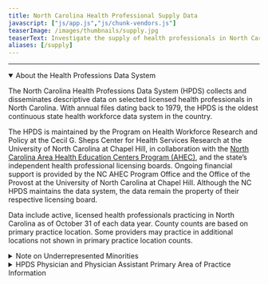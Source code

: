 ```yaml
---
title: North Carolina Health Professional Supply Data
javascript: ["js/app.js","js/chunk-vendors.js"]
teaserImage: /images/thumbnails/supply.jpg
teaserText: Investigate the supply of health professionals in North Carolina. 
aliases: [/supply]
---
```

<div id="app"></div><hr><details open><summary class=summary-header>About the Health Professions Data System</summary><p>The North Carolina Health Professions Data System (HPDS) collects and disseminates descriptive data on selected licensed health professionals in North Carolina. With annual files dating back to 1979, the HPDS is the oldest continuous state health workforce data system in the country.</p><p>The HPDS is maintained by the Program on Health Workforce Research and Policy at the Cecil G. Sheps Center for Health Services Research at the University of North Carolina at Chapel Hill, in collaboration with the <a href=https://www.ncahec.net/ >North Carolina Area Health Education Centers Program (AHEC)</a>, and the state’s independent health professional licensing boards. Ongoing financial support is provided by the NC AHEC Program Office and the Office of the Provost at the University of North Carolina at Chapel Hill. Although the NC HPDS maintains the data system, the data remain the property of their respective licensing board.</p><p>Data include active, licensed health professionals practicing in North Carolina as of October 31 of each data year. County counts are based on primary practice location. Some providers may practice in additional locations not shown in primary practice location counts.</p></details><details><summary class=summary-header>Note on Underrepresented Minorities</summary><p>Underrepresented minorities include health professionals that self-identify as African-American/Black, American Indian or Alaskan Native, and/or Hispanic. Health professionals that self-identify as Asian are not included in this category. Both state <sup>1</sup> and national <sup>2</sup> data have shown that compared to the general population, Asians tend to be more represented in many (although not all) health professions, particularly those requiring a doctoral degree.</p><ol><li>Spero JC. Does North Carolina’s health care workforce reflect the diversity of the state’s population? NC Med J. 2016; 77(2):141-145.</li><li>U.S. Department of Health and Human Services, Health Resources and Services Administration, National Center for Health Workforce Analysis. Sex, Race, and Ethnic Diversity of U.S. Health Occupations (2010-2012), Rockville, Maryland; 2015.</li></ol></details><details><summary class=summary-header>HPDS Physician and Physician Assistant Primary Area of Practice Information</summary><h6><strong>What is a Primary Area of Practice?</strong></h6><p>The NCMB annual licensure/reregistration forms request self-selected primary area of practice, defined as “ <em>What you primarily do as a physician</em>.” The forms note that “Primary area of practice may correspond to an ABMS/AOA certification or a generally recognized area of work, such as ‘hospitalist’ or ‘administrative medicine.’”</p><h6><strong>Why doesn’t the data visualization tool have Primary Area of Practice data prior to 2011?</strong></h6><p>The NCMB began to collect data on physician and PA primary area of practice in 2011. Data on primary area of practice are not available prior to 2011.</p><h6><strong>How are Primary Areas of Practice grouped in the data visualization tool?</strong></h6><p>The HPDS area of practice categories used in the data visualization tool group physicians and PAs <strong>by what they primarily <span style="text-decoration: underline;">do</span>, <em>not</em> by how they trained.</strong> For example, adolescent medicine is categorized as general pediatrics, no matter whether the branch specialty was pediatrics, family medicine, or internal medicine.</p><p>The “Primary Care Physician” and “Generalist Physician” groups include counts of physicians from multiple areas of practice are not exclusive groups. For example, a physician who selects a primary area of practice of “pediatrics” is included in the Primary Care Physician, Generalist Physician, and General Pediatrics groups. General Pediatrics is an exclusive group, meaning that the physician is excluded from all other area of practice groups.</p><details style="margin-left: 1em;"><summary style="font-size: 1.2em;">HPDS Primary Area of Practice Categories</summary><div class=many-details style="margin-left: 1em;"><details><summary>Primary Care Physician (not exclusive category)</summary><ul><li>Adolescent Medicine (FM)</li><li>Adolescent Medicine (IM)</li><li>Adolescent Medicine (Peds)</li><li>Family Medicine</li><li>General Practice</li><li>Internal Medicine</li><li>Internal Medicine-Pediatrics</li><li>Obstetrics/Gynecology</li><li>Pediatrics</li></ul></details><details><summary>Generalist Physician (not exclusive category)</summary><ul><li>Family Medicine</li><li>Adolescent Medicine (FM)</li><li>Adolescent Medicine (IM)</li><li>Adolescent Medicine (Peds)</li><li>General Practice</li><li>Hospitalist</li><li>Internal Medicine</li><li>Internal Medicine-Pediatrics</li><li>Obstetrics/Gynecology</li><li>Osteopathic Manipulative Medicine</li><li>Pediatrics</li><li>Urgent Care Medicine</li><li>Geriatric Medicine (FM)</li><li>Critical Care Medicine (Internal Medicine)</li><li>Internal Medicine – Family Medicine</li><li>Internal Medicine – Geriatrics</li><li>Internal Medicine - Geriatrics</li><li>Medicine-OBGYN</li><li>Integrative Medicine</li><li>Student Health</li></ul></details><details><summary>Administrative Medicine</summary><ul><li>Legal Medicine</li><li>Medical Management</li></ul></details><details><summary>Allergy &amp; Immunology</summary><ul><li>Allergy</li><li>Allergy and Immunology</li><li>Immunology</li><li>Clinical and Laboratory Immunology (Allergy &amp; Immunology)</li><li>Clinical and Laboratory Immunology (Internal Medicine)</li><li>Clinical and Laboratory Immunology (Pediatrics)</li><li>Clinical and Laboratory Dermatological Immunology</li></ul></details><details><summary>Anesthesiology</summary><ul><li>Anesthesiology</li><li>Adult Cardiothoracic Anesthesiology (Anesthesiology)</li><li>Critical Care Medicine - Anesthesiology</li><li>Obstetric Anesthesiology (Anesthesiology)</li><li>Pediatric Anesthesiology (Anesthesiology)</li></ul></details><details><summary>Cardiology</summary><ul><li>Cardiovascular Disease</li><li>Advanced Heart Failure and Transplant Cardiology</li><li>Clinical Cardiac Electrophysiology</li><li>Interventional Cardiology</li><li>Vascular Medicine</li></ul></details><details><summary>Critical Care Medicine, General</summary><ul><li>Critical Care Medicine (Internal Medicine)</li></ul></details><details><summary>Dermatology</summary><ul><li>Dermatology</li><li>Dermatologic Surgery</li><li>MOHS Micrographic Surgery</li><li>Micrographic Surgery</li><li>Internal Medicine - Dermatology</li><li>Procedural Dermatology</li></ul></details><details><summary>Emergency Medicine</summary><ul><li>Emergency Medicine</li><li>Critical Care Medicine (Emergency Medicine)</li><li>Emergency Medical Services</li><li>Emergency Medicine/Family Medicine</li><li>Internal Med/Emergency Med/Critical Care Med</li><li>Internal Medicine - Emergency Medicine</li><li>Medical Toxicology (Emergency Medicine)</li><li>Sports Medicine (Emergency Medicine)</li><li>Undersea and Hyperbaric Medicine (Emergency Medicine)</li></ul></details><details><summary>Endocrinology</summary><ul><li>Endocrinology, Diabetes &amp; Metabolism</li><li>Diabetes</li></ul></details><details><summary>Family Medicine</summary><ul><li>Family Medicine, Family Practice</li><li>General Practice</li><li>Osteopathic Manipulative Medicine</li></ul></details><details><summary>Gastroenterology</summary><ul><li>Gastroenterology</li><li>Hepatology</li><li>Transplant Hepatology (Internal Medicine)</li></ul></details><details><summary>General Surgery</summary><ul><li>General Surgery</li><li>Abdominal Surgery</li></ul></details><details><summary>General Surgery, Specialty</summary><ul><li>Colon and Rectal Surgery</li><li>Proctology</li><li>Surgical Critical Care (Surgery)</li><li>Transplant Surgery</li><li>Trauma Surgery</li></ul></details><details><summary>Geriatrics</summary><ul><li>Geriatric Medicine (FM)</li><li>Internal Medicine - Geriatrics</li></ul></details><details><summary>Hematology/Oncology</summary><ul><li>Hematology/Oncology</li><li>Hematology</li><li>Hematology (Internal Medicine)</li><li>Hematology (Pathology)</li><li>Oncology</li><li>Medical Oncology</li><li>Neoplastic Disease</li></ul></details><details><summary>Hospice and Palliative Medicine</summary><ul><li>Hospice and Palliative Medicine</li><li>Hospice &amp; Palliative Care (OBGYN)</li><li>Hospice &amp; Palliative Medicine (Anesthesiology)</li><li>Hospice &amp; Palliative Medicine (Emergency Medicine)</li><li>Hospice &amp; Palliative Medicine (Family Medicine)</li><li>Hospice &amp; Palliative Medicine (Physical Medicine &amp; Rehabilitation)</li><li>Hospice &amp; Palliative Medicine (Psychiatry &amp; Neurology)</li><li>Hospice &amp; Palliative Medicine (Radiology)</li><li>Hospice &amp; Palliative Medicine (Surgery)</li><li>Hospice and Palliative Medicine (Internal Medicine)</li><li>Palliative Medicine</li></ul></details><details><summary>Hospitalist</summary><ul><li>Hospitalist</li></ul></details><details><summary>Infectious Disease</summary><ul><li>Infectious Disease</li></ul></details><details><summary>Internal Medicine, General</summary><ul><li>Internal Medicine</li><li>Internal Medicine – Family Medicine</li></ul></details><details><summary>Nephrology</summary><ul><li>Nephrology</li></ul></details><details><summary>Neurological Surgery</summary><ul><li>Neurological Surgery</li><li>Endovascular Surgical Neuroradiology (Neurological Surgery)</li><li>Endovascular Surgical Neuroradiology (Neurology)</li><li>Endovascular Surgical Neuroradiology (Radiology)</li><li>Spinal Cord Injury Medicine</li><li>Neurological Critical Care</li></ul></details><details><summary>Neurology</summary><ul><li>Neurology</li><li>Brain Injury Medicine (Neurology)</li><li>Brain Injury Medicine (Physical Medicine &amp; Rehabilitation)</li><li>Clinical Neurophysiology</li><li>Epilepsy</li><li>Internal Medicine - Neurology</li><li>Movement Disorders</li><li>Neurodevelopmental Disabilities (Psychiatry &amp; Neurology)</li><li>Neurology (Physical Medicine and Rehabilitation)</li><li>Neurology/Nuclear Medicine</li><li>Neurology/Physical Medicine &amp; Rehabilitation</li><li>Neuromuscular Medicine (Neurology)</li><li>Neuromuscular Medicine (Physical Medicine &amp; Rehabilitation)</li><li>Spinal Cord Injury/ Physical Medicine and Rehab</li><li>Electrodiagnostics</li><li>Neuropathology</li><li>Neuropsychiatry</li><li>Psychiatry - Neurology</li><li>Vascular Neurology</li></ul></details><details><summary>Obstetrics &amp; Gynecology, General</summary><ul><li>Obstetrics and Gynecology</li><li>Gynecology</li><li>Obstetrics</li><li>Medicine-OBGYN</li></ul></details><details><summary>Obstetrics &amp; Gynecology, Specialty</summary><ul><li>Critical Care Medicine (OBGYN)</li><li>Female Pelvic Medicine &amp; Reconstructive Surgery (OBGYN)*</li><li>Female Pelvic Medicine &amp; Reconstructive Surgery (Urology)*</li><li>Gynecological Oncology</li><li>Maternal and Fetal Medicine</li><li>Reproductive Endocrinology and Infertility</li></ul></details><details><summary>Ophthalmology</summary><ul><li>Ophthalmology</li></ul></details><details><summary>Oral and Maxillofacial Surgery</summary><ul><li>Oral and Maxillofacial Surgery</li></ul></details><details><summary>Orthopedic Surgery</summary><ul><li>Orthopedic Surgery</li><li>Adult Reconstructive Orthopedics</li><li>Foot and Ankle Orthopedics</li><li>Musculoskeletal Oncology</li><li>Orthopedic Trauma</li><li>Orthopedic Surgery Of The Spine</li><li>Sports Medicine (Orthopedic Surgery)</li></ul></details><details><summary>Other Specialty</summary><ul><li>Other Specialty</li><li>Bariatric Medicine</li><li>Clinical Pharmacology</li><li>Global Health</li><li>Integrative Medicine</li><li>Pharmaceutical Medicine</li><li>Student Health</li></ul></details><details><summary>Otolaryngology</summary><ul><li>Otolaryngology</li><li>Head and Neck Surgery</li><li>Neurotology (Otolaryngology)</li><li>Otoneurotology</li><li>Otology</li><li>Otorhinolaryngology</li><li>Rhinology</li><li>Laryngology</li><li>Bronchoesophagology</li><li>Plastic Surgery Within The Head &amp; Neck (Otolaryngology)</li></ul></details><details><summary>Pain Medicine</summary><ul><li>Pain Medicine</li><li>Pain Management</li><li>Pain Medicine (Anesthesiology)</li><li>Pain Medicine (Neurology)</li><li>Pain Medicine (Physical Medicine &amp; Rehabilitation)</li><li>Pain Medicine (Psychiatry)</li></ul></details><details><summary>Pathology</summary><ul><li>Anatomic/Clinical Pathology</li><li>Anatomic Pathology</li><li>Laboratory Medicine</li><li>Blood Banking/Transfusion Medicine</li><li>Chemical Pathology</li><li>Clinical Biochemical Genetics</li><li>Clinical Cytogenetics</li><li>Clinical Genetics</li><li>Clinical Informatics (Pathology)</li><li>Clinical Molecular Genetics</li><li>Clinical Pathology</li><li>Cytopathology</li><li>Dermatopathology (Pathology)</li><li>Forensic Pathology</li><li>Internal Medicine-Medical Genetics</li><li>Medical Biochemical Genetics</li><li>Medical Genetics</li><li>Medical Microbiology</li><li>Molecular Genetic Pathology (Medical Genetics)</li><li>Molecular Genetic Pathology (Pathology)</li><li>Pediatric Pathology</li><li>Phlebology</li><li>Radioisotopic Pathology</li><li>Selective Pathology</li></ul></details><details><summary>Pediatric Non-Surgical Specialties</summary><ul><li>Child Abuse Pediatrics</li><li>Child Neurology</li><li>Developmental-Behavioral Pediatrics</li><li>Hospice &amp; Palliative Medicine (Pediatrics)</li><li>Neonatal-Perinatal Medicine</li><li>Neurodevelopmental Disabilities (Pediatrics)</li><li>Pediatric Allergy</li><li>Pediatric Cardiology</li><li>Pediatric Critical Care Medicine</li><li>Pediatric Dermatology</li><li>Pediatric Emergency Medicine (Emergency Medicine)</li><li>Pediatric Emergency Medicine (Pediatrics)</li><li>Pediatric Endocrinology</li><li>Pediatric Gastroenterology</li><li>Pediatric Hematology-Oncology</li><li>Pediatric Infectious Diseases</li><li>Pediatric Medical Toxicology</li><li>Pediatric Nephrology</li><li>Pediatric Pulmonology</li><li>Pediatric Rehabilitation Medicine</li><li>Pediatric Rheumatology</li><li>Pediatrics – Sports Medicine</li><li>Pediatric Transplant Hepatology</li><li>Pediatrics - Medical Genetics</li><li>Pediatrics/ Physical Medicine and Rehabilitation</li><li>Pediatrics/Dermatology</li><li>Pediatrics/Emergency Medicine</li><li>Sleep Medicine (Pediatrics)</li></ul></details><details><summary>Pediatric Surgical Specialties</summary><ul><li>Pediatric Cardiothoracic Surgery</li><li>Pediatric Neurological Surgery</li><li>Pediatric Ophthalmology</li><li>Pediatric Orthopedics</li><li>Pediatric Otolaryngology</li><li>Pediatric Surgery</li><li>Pediatric Urology</li></ul></details><details><summary>Pediatrics, General</summary><ul><li>Pediatrics</li><li>Adolescent Medicine (FM)</li><li>Adolescent Medicine (IM)</li><li>Adolescent Medicine (Peds)</li></ul></details><details><summary>Physical Medicine &amp; Rehabilitation</summary><ul><li>Physical Medicine &amp; Rehabilitation</li><li>Physiatry</li><li>Internal Medicine - Physical Medicine And Rehabilitation</li><li>Sports Medicine (Physical Medicine &amp; Rehabilitation)</li></ul></details><details><summary>Plastic Surgery</summary><ul><li>Plastic Surgery</li><li>Cosmetic Surgery</li><li>Craniofacial Surgery</li><li>Facial Plastic Surgery</li><li>Hand Surgery</li><li>Hand Surgery (Orthopedics)</li><li>Hand Surgery (Surgery)</li><li>Hand Surgery (Plastic Surgery)</li><li>Ophthalmic Plastic And Reconstructive Surgery</li><li>Plastic Surgery - Integrated</li><li>Plastic Surgery Within The Head &amp; Neck</li><li>Plastic Surgery Within The Head &amp; Neck (Otolaryngology)</li><li>Plastic Surgery Within The Head &amp; Neck (Plastic Surgery)</li></ul></details><details><summary>Preventive Medicine</summary><ul><li>General Preventive Medicine</li><li>Aerospace Medicine</li><li>Clinical Informatics (Preventive Medicine)</li><li>Epidemiology</li><li>Family Medicine/Preventive Medicine</li><li>Internal Medicine/Preventive Medicine</li><li>Medical Toxicology (Preventive Medicine)</li><li>Nutrition</li><li>Occupational Medicine</li><li>Industrial Medicine</li><li>Public Health and General Preventive Medicine</li><li>Undersea &amp; Hyperbaric Medicine (Preventive Medicine)</li></ul></details><details><summary>Psychiatry, Addiction</summary><ul><li>Addiction Medicine</li><li>Addiction Psychiatry</li></ul></details><details><summary>Psychiatry, Child &amp; Adolescent</summary><ul><li>Child &amp; Adolescent Psychiatry</li><li>Pediatrics - Psychiatry</li></ul></details><details><summary>Psychiatry, General</summary><ul><li>Psychiatry</li><li>Forensic Psychiatry</li><li>Geriatric Psychiatry</li><li>Internal Medicine - Psychiatry</li><li>Psychiatry - Family Practice</li><li>Psychoanalysis</li><li>Psychosomatic Medicine</li><li>Hypnosis</li></ul></details><details><summary>Pulmonology</summary><ul><li>Pulmonary Disease</li><li>Pulmonary Critical Care Medicine</li></ul></details><details><summary>Radiology</summary><ul><li>Radiology</li><li>Abdominal Radiology</li><li>Cardiothoracic Radiology</li><li>Diagnostic Radiology</li><li>Body Imaging</li><li>Diagnostic Ultrasound</li><li>Diagnostic Roentgenology</li><li>Internal Medicine/Nuclear Medicine</li><li>Musculoskeletal Radiology</li><li>Neuroradiology</li><li>Neurology/Diagnostic Radiology/Neuroradiology</li><li>Nuclear Cardiology</li><li>Nuclear Medicine</li><li>Nuclear Radiology</li><li>Pediatric Radiology</li><li>Radiation Oncology</li><li>Radiological Physics</li><li>Therapeutic Radiology</li><li>Vascular &amp; Interventional Radiology</li></ul></details><details><summary>Rheumatology</summary><ul><li>Rheumatology</li><li>Rheumatology</li></ul></details><details><summary>Sleep Medicine</summary><ul><li>Sleep Medicine</li><li>Sleep Medicine (Anesthesiology)</li><li>Sleep Medicine (Internal Medicine)</li><li>Sleep Medicine (Otolaryngology)</li><li>Sleep Medicine (Psychiatry &amp; Neurology)</li></ul></details><details><summary>Sports Medicine</summary><ul><li>Sports Medicine (FM)</li><li>Internal Medicine – Sports Medicine</li></ul></details><details><summary>Surgical Oncology</summary><ul><li>Surgical Oncology</li><li>Advanced Surgical Oncology</li></ul></details><details><summary>Thoracic Surgery</summary><ul><li>Thoracic Surgery</li><li>Congenital Cardiac Surgery (Thoracic Surgery)</li><li>Thoracic and Cardiac Surgery</li><li>Cardiovascular Surgery</li><li>Thoracic Surgery - Integrated</li></ul></details><details><summary>Urgent Care Medicine</summary><ul><li>Urgent Care Medicine</li></ul></details><details><summary>Urology</summary><ul><li>Urology</li><li>Urological Surgery</li><li>Endourology</li></ul></details><details><summary>Vascular Surgery</summary><ul><li>Vascular Surgery</li><li>Vascular Surgery - Integrated</li></ul></details></div></details></details>